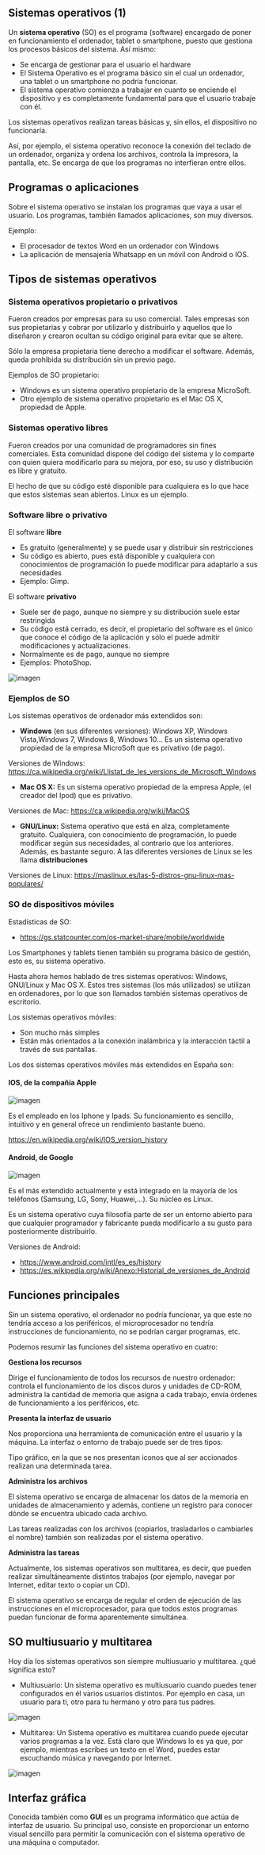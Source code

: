 ## Sistemas operativos (1)

Un **sistema operativo** (SO) es el programa (software) encargado de poner en funcionamiento
el ordenador, tablet o smartphone, puesto que gestiona los procesos básicos del sistema. Así mismo:

- Se encarga de gestionar para el usuario el hardware
- El Sistema Operativo es el programa básico sin el cual un ordenador, una tablet o un smartphone no
podría funcionar.
- El sistema operativo comienza a trabajar en cuanto se enciende el dispositivo y es completamente fundamental para que el usuario trabaje con él.

Los sistemas operativos realizan tareas básicas y, sin ellos, el dispositivo no funcionaría.

Así, por ejemplo, el sistema operativo reconoce la conexión del teclado de un ordenador, organiza y ordena los archivos, controla la impresora, la pantalla, etc. Se encarga de que los programas no interfieran entre ellos.

## Programas o aplicaciones

Sobre el sistema operativo se instalan los programas que vaya a usar el usuario. Los programas, también llamados aplicaciones, son muy diversos.

Ejemplo:

- El procesador de textos Word en un ordenador con Windows
- La aplicación de mensajería Whatsapp en un móvil con Android o IOS.

## Tipos de sistemas operativos

### Sistema operativos propietario o privativos

Fueron creados por empresas para su uso comercial. Tales empresas son sus propietarias y cobrar por utilizarlo y distribuirlo y aquellos que lo diseñaron y crearon ocultan su código original para evitar que se altere.

Sólo la empresa propietaria tiene derecho a modificar el software. Además, queda prohibida su distribución sin un previo pago.

Ejemplos de SO propietario:

- Windows es un sistema operativo propietario de la empresa MicroSoft.
- Otro ejemplo de sistema operativo propietario es el Mac OS X, propiedad de  Apple.

### Sistemas operativo libres

Fueron creados por una comunidad de programadores sin fines comerciales. Esta comunidad dispone del código del sistema y lo comparte con quien quiera modificarlo para su mejora, por eso, su uso y distribución es libre y gratuito.

El hecho de que su código esté disponible para cualquiera es lo que hace que estos sistemas sean abiertos. Linux es un ejemplo.

### Software libre o privativo

El software **libre**

- Es gratuito (generalmente) y se puede usar y distribuir sin restricciones
- Su código es abierto, pues está disponible y cualquiera con conocimientos de programación lo puede modificar para adaptarlo a sus necesidades
- Ejemplo: Gimp.

El software **privativo**

- Suele ser de pago, aunque no siempre y su distribución suele estar restringida
- Su código está cerrado, es decir, el propietario del software es el único que conoce el código de la aplicación y sólo el puede admitir modificaciones y actualizaciones.
- Normalmente es de pago, aunque no siempre
- Ejemplos: PhotoShop.

![imagen](img/2019-09-16-16-37-22.png)

### Ejemplos de SO

Los sistemas operativos de ordenador más extendidos son:

- **Windows** (en sus diferentes versiones): Windows XP, Windows Vista,Windows 7, Windows 8, Windows 10... Es un sistema operativo propiedad de la empresa MicroSoft que es privativo (de pago).

Versiones de Windows: https://ca.wikipedia.org/wiki/Llistat_de_les_versions_de_Microsoft_Windows

- **Mac OS X:** Es un sistema operativo propiedad de la empresa Apple, (el creador del Ipod) que es privativo.

Versiones de Mac: https://ca.wikipedia.org/wiki/MacOS

- **GNU/Linux:** Sistema operativo que está en alza, completamente gratuito. Cualquiera, con conocimiento de programación, lo puede modificar según sus necesidades, al contrario que los anteriores. Además, es bastante seguro. A las diferentes versiones de Linux se les llama **distribuciones**

Versiones de Linux: https://maslinux.es/las-5-distros-gnu-linux-mas-populares/

### SO de dispositivos móviles

Estadísticas de SO:

- https://gs.statcounter.com/os-market-share/mobile/worldwide

Los Smartphones y tablets tienen también su programa básico de gestión, esto es, su sistema operativo.

Hasta ahora hemos hablado de tres sistemas operativos: Windows,
GNU/Linux y Mac OS X. Estos tres sistemas (los más utilizados) se utilizan en
ordenadores, por lo que son llamados también sistemas operativos de escritorio.

Los sistemas operativos móviles:

- Son mucho más simples
- Están más orientados a la conexión inalámbrica y la interacción táctil a través de sus pantallas.

Los dos sistemas operativos móviles más extendidos en España son:

#### IOS, de la compañía Apple

![imagen](img/2019-09-16-16-41-00.png)

Es el empleado en los Iphone y Ipads. Su funcionamiento es sencillo, intuitivo y en general ofrece un rendimiento bastante bueno.

https://en.wikipedia.org/wiki/IOS_version_history

#### Android, de Google

![imagen](img/2019-09-16-16-40-33.png)

Es el más extendido actualmente y está integrado en la mayoría de los teléfonos (Samsung, LG, Sony, Huawei,...). Su
núcleo es Linux.

Es un sistema operativo cuya filosofía parte de ser un entorno abierto para que cualquier programador y fabricante pueda modificarlo a su gusto para posteriormente distribuirlo.

Versiones de Android:

- https://www.android.com/intl/es_es/history
- https://es.wikipedia.org/wiki/Anexo:Historial_de_versiones_de_Android

## Funciones principales

Sin un sistema operativo, el ordenador no podría funcionar, ya que este no tendría acceso a los periféricos, el microprocesador no tendría instrucciones de funcionamiento, no se podrían cargar programas, etc.

Podemos resumir las funciones del sistema operativo en cuatro:

**Gestiona los recursos**

Dirige el funcionamiento de todos los recursos de nuestro ordenador: controla el funcionamiento de los discos duros y unidades de CD-ROM, administra la cantidad de memoria que asigna a cada trabajo, envía órdenes de funcionamiento a los periféricos, etc.

**Presenta la interfaz de usuario**

Nos proporciona una herramienta de comunicación entre el usuario y la máquina. La interfaz o entorno de trabajo
puede ser de tres tipos:

Tipo gráfico, en la que se nos presentan iconos que al ser accionados realizan
una determinada tarea.

**Administra los archivos**

El sistema operativo se encarga de almacenar los datos de la memoria en unidades de almacenamiento y además, contiene un registro para conocer dónde se encuentra ubicado cada archivo.

Las tareas realizadas con los archivos (copiarlos, trasladarlos o cambiarles el nombre) también son realizadas por el sistema operativo.

**Administra las tareas**

Actualmente, los sistemas operativos son multitarea, es decir, que pueden realizar simultáneamente distintos trabajos (por ejemplo, navegar por Internet, editar texto o copiar un CD).

El sistema operativo se encarga de regular el orden de ejecución de las instrucciones en el microprocesador, para que todos estos programas puedan funcionar de forma aparentemente simultánea.

## SO multiusuario y multitarea

Hoy día los sistemas operativos son siempre multiusuario y multitarea. ¿qué significa
esto?

- Multiusuario: Un sistema operativo es multiusuario cuando puedes tener configurados en él varios usuarios distintos. Por ejemplo en casa, un usuario para ti, otro para tu hermano y otro para tus padres.

![imagen](img/2019-09-16-16-42-33.png)

- Multitarea: Un Sistema operativo es multitarea cuando puede ejecutar varios programas a la vez. Está claro que Windows lo es ya que, por ejemplo, mientras escribes un texto en el Word, puedes estar escuchando música y navegando por Internet.

![imagen](img/2019-09-16-16-43-27.png)

## Interfaz gráfica

Conocida también como **GUI** es un programa informático que actúa de interfaz de usuario. Su principal uso, consiste en proporcionar un entorno visual sencillo para permitir la comunicación con el sistema operativo de una máquina o computador.


